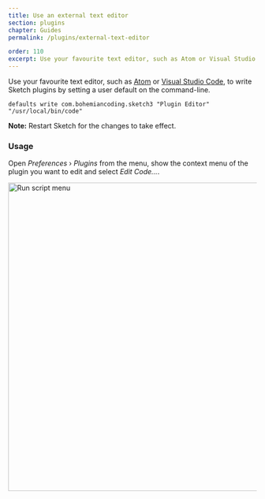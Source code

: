 ```yaml
---
title: Use an external text editor
section: plugins
chapter: Guides
permalink: /plugins/external-text-editor

order: 110
excerpt: Use your favourite text editor, such as Atom or Visual Studio Code, to write Sketch plugins
---
```


Use your favourite text editor, such as [Atom](https://atom.io) or [Visual Studio Code](https://code.visualstudio.com), to write Sketch plugins by setting a user default on the command-line.

```shell
defaults write com.bohemiancoding.sketch3 "Plugin Editor" "/usr/local/bin/code"
```

**Note:** Restart Sketch for the changes to take effect.

### Usage

Open _Preferences_ › _Plugins_ from the menu, show the context menu of the plugin you want to edit and select _Edit Code…_.

<img src="/images/developer/plugin-edit-code.png"
     alt="Run script menu"
     width="626" />
